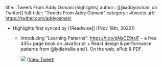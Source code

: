 title:: Tweets From Addy Osmani (highlights)
author:: [[@addyosmani on Twitter]]
full-title:: "Tweets From Addy Osmani"
category:: #tweets
url:: https://twitter.com/addyosmani

- Highlights first synced by [[Readwise]] [[Nov 19th, 2022]]
	- Introducing "Learning Patterns": https://t.co/qNsCE9tsIF - a free 435+ page book on JavaScript + React design & performance patterns from @lydiahallie and I. On the web, ePub & PDF. 
	  
	  ![](https://pbs.twimg.com/media/FHCMlpYVcAA_VxN.jpg) ([View Tweet](https://twitter.com/addyosmani/status/1472833175923478531))